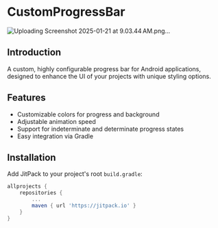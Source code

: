 # CustomProgressBar

![Uploading Screenshot 2025-01-21 at 9.03.44 AM.png…]()

## Introduction

A custom, highly configurable progress bar for Android applications, designed to enhance the UI of your projects with unique styling options.

## Features

- Customizable colors for progress and background
- Adjustable animation speed
- Support for indeterminate and determinate progress states
- Easy integration via Gradle

## Installation

Add JitPack to your project's root `build.gradle`:

```gradle
allprojects {
    repositories {
        ...
        maven { url 'https://jitpack.io' }
    }
}
